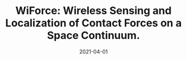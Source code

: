 ---
title: "WiForce: Wireless Sensing and Localization of Contact Forces on a Space Continuum."
collection: publications
permalink: /publication/2021-04-01-WiForce
excerpt: "1 cite: https://scholar.google.com/scholar?oi=bibs&hl=en&authuser=1&cites=875232162800148981"
date: 2021-04-01
venue: 'NSDI 2021 (Acceptance rate 15% -- 40 papers accepted out of 255 submitted)'
link: 'https://www.usenix.org/conference/nsdi21/presentation/gupta'
paperurl: '/files/papers/nsdi21-wiforce.pdf'
citation: ' A Gupta,  C Girerd,  M Dunna,  Q Zhang,  R Subbaraman,  T Morimoto,  D Bharadia '
---